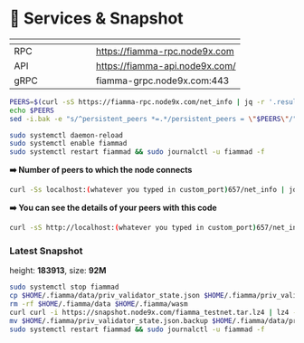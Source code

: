 # 🥦 Services & Snapshot

<table data-header-hidden><thead><tr><th width="129"></th><th></th></tr></thead><tbody><tr><td>RPC</td><td><a href="https://fiamma-rpc.node9x.com/">https://fiamma-rpc.node9x.com</a></td></tr><tr><td>API</td><td><a href="https://fiamma-api.node9x.com/">https://fiamma-api.node9x.com/</a></td></tr><tr><td>gRPC</td><td>fiamma-grpc.node9x.com:443</td></tr></tbody></table>

```bash
PEERS=$(curl -sS https://fiamma-rpc.node9x.com/net_info | jq -r '.result.peers[] | "\(.node_info.id)@\(.remote_ip):\(.node_info.listen_addr)"' | awk -F ':' '{print $1":"$(NF)}' | paste -sd, -)
echo $PEERS
sed -i.bak -e "s/^persistent_peers *=.*/persistent_peers = \"$PEERS\"/" $HOME/.fiamma/config/config.toml
```

```bash
sudo systemctl daemon-reload
sudo systemctl enable fiammad
sudo systemctl restart fiammad && sudo journalctl -u fiammad -f
```

**➡️ Number of peers to which the node connects**

```bash
curl -Ss localhost:(whatever you typed in custom_port)657/net_info | jq .result.n_peers
```

**➡️ You can see the details of your peers with this code**

```bash
curl -sS http://localhost:(whatever you typed in custom_port)657/net_info | jq -r '.result.peers[] | "\(.node_info.id)@\(.remote_ip):\(.node_info.listen_addr)"' | awk -F ':' '{print $1":"$(NF)}'
```

### Latest Snapshot
height: **183913**, size: **92M**
```bash
sudo systemctl stop fiammad
cp $HOME/.fiamma/data/priv_validator_state.json $HOME/.fiamma/priv_validator_state.json.backup
rm -rf $HOME/.fiamma/data $HOME/.fiamma/wasm
curl curl -i https://snapshot.node9x.com/fiamma_testnet.tar.lz4 | lz4 -dc - | tar -xf - -C $HOME/.fiamma
mv $HOME/.fiamma/priv_validator_state.json.backup $HOME/.fiamma/data/priv_validator_state.json
sudo systemctl restart fiammad && sudo journalctl -u fiammad -f
```
